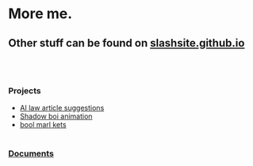 # More me.
## Other stuff can be found on [slashsite.github.io](https://slashsite.github.io)
<br/><br/>

### Projects
- [AI law article suggestions](./ailaws/index.html)
- [Shadow boi animation](./sba/index.md)
- [bool marl kets](./bml.md)
<br/><br/>

### [Documents](./docs/index.md)
